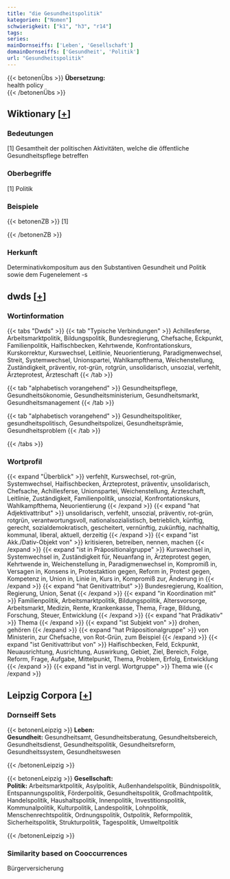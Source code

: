 ```yaml
---
title: "die Gesundheitspolitik"
kategorien: ["Nomen"]
schwierigkeit: ["k1", "h3", "r14"]
tags:
series:
mainDornseiffs: ['Leben', 'Gesellschaft']
domainDornseiffs: ['Gesundheit', 'Politik']
url: "Gesundheitspolitik"
---
```


{{< betonenÜbs >}}
**Übersetzung:**  
health policy  
{{< /betonenÜbs >}}

## Wiktionary [[+](https://de.wiktionary.org/wiki/Gesundheitspolitik)]

### Bedeutungen
[1] Gesamtheit der politischen Aktivitäten, welche die öffentliche Gesundheitspflege betreffen  

### Oberbegriffe
[1] Politik  

### Beispiele
{{< betonenZB >}}
[1]  

{{< /betonenZB >}}
### Herkunft
Determinativkompositum aus den Substantiven Gesundheit und Politik sowie dem Fugenelement -s  



## dwds [[+](https://www.dwds.de/wb/Gesundheitspolitik)]

### Wortinformation
{{< tabs "Dwds" >}}
{{< tab "Typische Verbindungen" >}}
Achillesferse, Arbeitsmarktpolitik, Bildungspolitik, Bundesregierung, Chefsache, Eckpunkt, Familienpolitik, Haifischbecken, Kehrtwende, Konfrontationskurs, Kurskorrektur, Kurswechsel, Leitlinie, Neuorientierung, Paradigmenwechsel, Streit, Systemwechsel, Unionspartei, Wahlkampfthema, Weichenstellung, Zuständigkeit, präventiv, rot-grün, rotgrün, unsolidarisch, unsozial, verfehlt, Ärzteprotest, Ärzteschaft
{{< /tab >}}

{{< tab "alphabetisch vorangehend" >}}
Gesundheitspflege, Gesundheitsökonomie, Gesundheitsministerium, Gesundheitsmarkt, Gesundheitsmanagement
{{< /tab >}}

{{< tab "alphabetisch vorangehend" >}}
Gesundheitspolitiker, gesundheitspolitisch, Gesundheitspolizei, Gesundheitsprämie, Gesundheitsproblem
{{< /tab >}}

{{< /tabs >}}

### Wortprofil
{{< expand "Überblick" >}} verfehlt, Kurswechsel, rot-grün, Systemwechsel, Haifischbecken, Ärzteprotest, präventiv, unsolidarisch, Chefsache, Achillesferse, Unionspartei, Weichenstellung, Ärzteschaft, Leitlinie, Zuständigkeit, Familienpolitik, unsozial, Konfrontationskurs, Wahlkampfthema, Neuorientierung {{< /expand >}}
{{< expand "hat Adjektivattribut" >}} unsolidarisch, verfehlt, unsozial, präventiv, rot-grün, rotgrün, verantwortungsvoll, nationalsozialistisch, betrieblich, künftig, gerecht, sozialdemokratisch, gescheitert, vernünftig, zukünftig, nachhaltig, kommunal, liberal, aktuell, derzeitig {{< /expand >}}
{{< expand "ist Akk./Dativ-Objekt von" >}} kritisieren, betreiben, nennen, machen {{< /expand >}}
{{< expand "ist in Präpositionalgruppe" >}} Kurswechsel in, Systemwechsel in, Zuständigkeit für, Neuanfang in, Ärzteprotest gegen, Kehrtwende in, Weichenstellung in, Paradigmenwechsel in, Kompromiß in, Versagen in, Konsens in, Protestaktion gegen, Reform in, Protest gegen, Kompetenz in, Union in, Linie in, Kurs in, Kompromiß zur, Änderung in {{< /expand >}}
{{< expand "hat Genitivattribut" >}} Bundesregierung, Koalition, Regierung, Union, Senat {{< /expand >}}
{{< expand "in Koordination mit" >}} Familienpolitik, Arbeitsmarktpolitik, Bildungspolitik, Altersvorsorge, Arbeitsmarkt, Medizin, Rente, Krankenkasse, Thema, Frage, Bildung, Forschung, Steuer, Entwicklung {{< /expand >}}
{{< expand "hat Prädikativ" >}} Thema {{< /expand >}}
{{< expand "ist Subjekt von" >}} drohen, gehören {{< /expand >}}
{{< expand "hat Präpositionalgruppe" >}} von Ministerin, zur Chefsache, von Rot-Grün, zum Beispiel {{< /expand >}}
{{< expand "ist Genitivattribut von" >}} Haifischbecken, Feld, Eckpunkt, Neuausrichtung, Ausrichtung, Auswirkung, Gebiet, Ziel, Bereich, Folge, Reform, Frage, Aufgabe, Mittelpunkt, Thema, Problem, Erfolg, Entwicklung {{< /expand >}}
{{< expand "ist in vergl. Wortgruppe" >}} Thema wie {{< /expand >}}

## Leipzig Corpora [[+](https://corpora.uni-leipzig.de/en/res?word=Gesundheitspolitik&corpusId=deu_newscrawl-public_2018)]

### Dornseiff Sets
{{< betonenLeipzig >}}
**Leben:**  
**Gesundheit:** Gesundheitsamt, Gesundheitsberatung, Gesundheitsbereich, Gesundheitsdienst, Gesundheitspolitik, Gesundheitsreform, Gesundheitssystem, Gesundheitswesen  

{{< /betonenLeipzig >}}


{{< betonenLeipzig >}}
**Gesellschaft:**  
**Politik:** Arbeitsmarktpolitik, Asylpolitik, Außenhandelspolitik, Bündnispolitik, Entspannungspolitik, Förderpolitik, Gesundheitspolitik, Großmachtpolitik, Handelspolitik, Haushaltspolitik, Innenpolitik, Investitionspolitik, Kommunalpolitik, Kulturpolitik, Landespolitik, Lohnpolitik, Menschenrechtspolitik, Ordnungspolitik, Ostpolitik, Reformpolitik, Sicherheitspolitik, Strukturpolitik, Tagespolitik, Umweltpolitik  

{{< /betonenLeipzig >}}

### Similarity based on Cooccurrences
Bürgerversicherung

